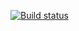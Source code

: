 [![Build status](https://ci.appveyor.com/api/projects/status/d2ujyl4x9aeoaifr?svg=true)](https://ci.appveyor.com/project/ivalynx/ajs-homeworks-properties-and-wrappers-destructurin)